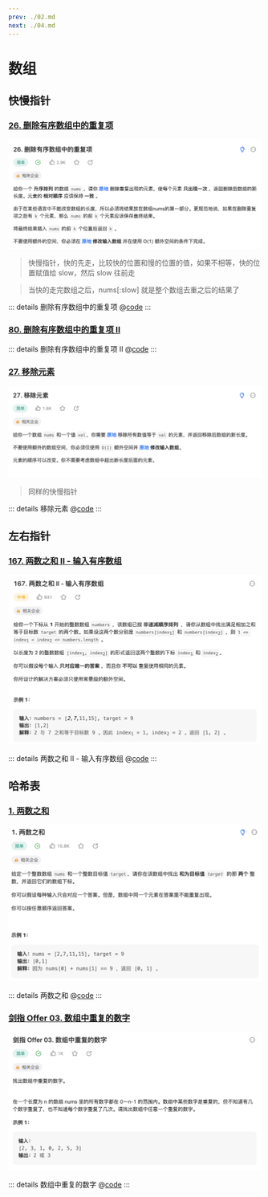 ```yaml
---
prev: ./02.md
next: ./04.md
---
```


# 数组

## 快慢指针

### [26. 删除有序数组中的重复项](https://leetcode.cn/problems/remove-duplicates-from-sorted-array/description/)

![](./asset/remove_dumplicate_from_sorted_array.png)

> 快慢指针，快的先走，比较快的位置和慢的位置的值，如果不相等，快的位置赋值给 slow，然后 slow 往前走

> 当快的走完数组之后，nums[:slow] 就是整个数组去重之后的结果了

::: details 删除有序数组中的重复项
@[code](./array/removeDuplicates.py)
:::

### [80. 删除有序数组中的重复项 II](https://leetcode.cn/problems/remove-duplicates-from-sorted-array-ii/description/)

::: details 删除有序数组中的重复项 II
@[code](./array/removeDuplicates2.py)
:::

### [27. 移除元素](https://leetcode.cn/problems/remove-element/)

![](./asset/remove_element.png)

> 同样的快慢指针

::: details 移除元素
@[code](./array/removeElement.py)
:::

## 左右指针

### [167. 两数之和 II - 输入有序数组](https://leetcode.cn/problems/two-sum-ii-input-array-is-sorted/)

![](./asset/tow_sum2_input_array_issorted.png)

::: details 两数之和 II - 输入有序数组
@[code](./array/twoSum2.py)
:::

## 哈希表

### [1. 两数之和](https://leetcode.cn/problems/two-sum/description/)

![](./asset/tow_sum.png)

::: details 两数之和
@[code](./array/twoSum.py)
:::

### [剑指 Offer 03. 数组中重复的数字](https://leetcode.cn/problems/shu-zu-zhong-zhong-fu-de-shu-zi-lcof/description/)

![](./asset/find_repeat_num.png)

::: details 数组中重复的数字
@[code](./array/findRepeatNumber.py)
:::
